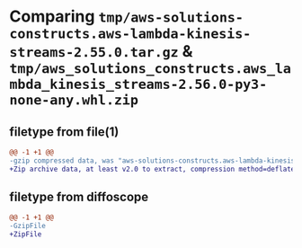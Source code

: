 # Comparing `tmp/aws-solutions-constructs.aws-lambda-kinesis-streams-2.55.0.tar.gz` & `tmp/aws_solutions_constructs.aws_lambda_kinesis_streams-2.56.0-py3-none-any.whl.zip`

## filetype from file(1)

```diff
@@ -1 +1 @@
-gzip compressed data, was "aws-solutions-constructs.aws-lambda-kinesis-streams-2.55.0.tar", last modified: Fri Apr 12 16:15:38 2024, max compression
+Zip archive data, at least v2.0 to extract, compression method=deflate
```

## filetype from diffoscope

```diff
@@ -1 +1 @@
-GzipFile
+ZipFile
```

